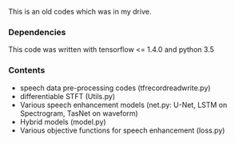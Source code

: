 This is an old codes which was in my drive. 

### Dependencies
This code was written with tensorflow <= 1.4.0 and python 3.5

### Contents
- speech data pre-processing codes (tfrecordreadwrite.py)
- differentiable STFT (Utils.py)
- Various speech enhancement models (net.py: U-Net, LSTM on Spectrogram, TasNet on waveform)
- Hybrid models (model.py)
- Various objective functions for speech enhancement (loss.py)


